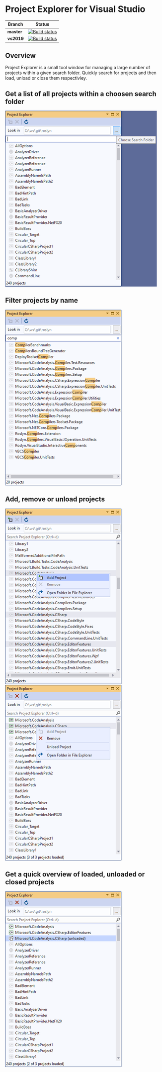 # Project Explorer for Visual Studio
| Branch | Status |
|--------|---------|
|**master**|[![Build status](https://ci.appveyor.com/api/projects/status/05g0g9psl00an3nq/branch/master?svg=true)](https://ci.appveyor.com/project/IInspectable/iinspectable-projectexplorer/branch/master)|
|**vs2019**|[![Build status](https://ci.appveyor.com/api/projects/status/05g0g9psl00an3nq/branch/vs2019?svg=true)](https://ci.appveyor.com/project/IInspectable/iinspectable-projectexplorer/branch/vs2019)|

## Overview
Project Explorer is a small tool window for managing a large number of projects within a given search folder. 
Quickly search for projects and then load, unload or close them respectivley. 

## Get a list of all projects within a choosen search folder
![](_art/pe.png)

## Filter projects by name
![](_art/pe_filter.png)

## Add, remove or unload projects
![](_art/pe_context_menu.png)
![](_art/pe_context_menu_loaded.png)

## Get a quick overview of loaded, unloaded or closed projects
![](_art/pe_project_status.png)
